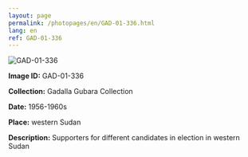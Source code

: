 ```yaml
---
layout: page
permalink: /photopages/en/GAD-01-336.html
lang: en
ref: GAD-01-336
---
```


![GAD-01-336](/smallimages/GAD-01-336-600.jpg)

**Image ID:** GAD-01-336

**Collection:** Gadalla Gubara Collection

**Date:** 1956-1960s

**Place:** western Sudan

**Description:** Supporters for different candidates in election in western Sudan
